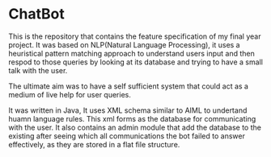 # ChatBot
This is the repository that contains the feature specification of my final year project. It was based on NLP(Natural Language Processing), it uses a heuristical pattern matching approach to understand users input and then respod to those queries by looking at its database and trying to have a small talk with the user.

The ultimate aim was to have a self sufficient system that could act as a medium of live help for user queries.

It was written in Java, It uses XML schema similar to AIML to undertand huamn language rules. This xml forms as the database for communicating with the user. It also contains an admin module that add the database to the existing after seeing which all communications the bot failed to answer effectively, as they are stored in a flat file structure.

